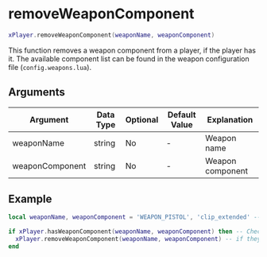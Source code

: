 # removeWeaponComponent

```lua
xPlayer.removeWeaponComponent(weaponName, weaponComponent)
```

This function removes a weapon component from a player, if the player has it. The available component list can be found in the weapon configuration file (`config.weapons.lua`).

## Arguments

| Argument        | Data Type | Optional | Default Value | Explanation      |
| --------------- | --------- | -------- | ------------- | ---------------- |
| weaponName      | string    | No       | -             | Weapon name      |
| weaponComponent | string    | No       | -             | Weapon component |

## Example

```lua
local weaponName, weaponComponent = 'WEAPON_PISTOL', 'clip_extended' -- Specify a valid weapon and Component

if xPlayer.hasWeaponComponent(weaponName, weaponComponent) then -- Check they have the weapon and Component
  xPlayer.removeWeaponComponent(weaponName, weaponComponent) -- if they have them, remove the Component
end
```

